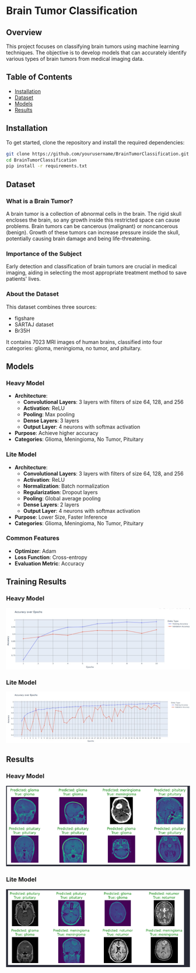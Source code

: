 # Brain Tumor Classification

## Overview
This project focuses on classifying brain tumors using machine learning techniques. The objective is to develop models that can accurately identify various types of brain tumors from medical imaging data.

## Table of Contents
- [Installation](#installation)
- [Dataset](#dataset)
- [Models](#models)
- [Results](#results)

## Installation
To get started, clone the repository and install the required dependencies:

```bash
git clone https://github.com/yourusername/BrainTumorClassification.git
cd BrainTumorClassification
pip install -r requirements.txt
```

## Dataset

### What is a Brain Tumor?
A brain tumor is a collection of abnormal cells in the brain. The rigid skull encloses the brain, so any growth inside this restricted space can cause problems. Brain tumors can be cancerous (malignant) or noncancerous (benign). Growth of these tumors can increase pressure inside the skull, potentially causing brain damage and being life-threatening.

### Importance of the Subject
Early detection and classification of brain tumors are crucial in medical imaging, aiding in selecting the most appropriate treatment method to save patients' lives.

### About the Dataset
This dataset combines three sources:
- figshare
- SARTAJ dataset
- Br35H

It contains 7023 MRI images of human brains, classified into four categories: glioma, meningioma, no tumor, and pituitary.

## Models

### Heavy Model
- **Architecture**: 
    - **Convolutional Layers**: 3 layers with filters of size 64, 128, and 256
    - **Activation**: ReLU
    - **Pooling**: Max pooling
    - **Dense Layers**: 3 layers
    - **Output Layer**: 4 neurons with softmax activation
- **Purpose**: Achieve higher accuracy
- **Categories**: Glioma, Meningioma, No Tumor, Pituitary

### Lite Model
- **Architecture**: 
    - **Convolutional Layers**: 3 layers with filters of size 64, 128, and 256
    - **Activation**: ReLU
    - **Normalization**: Batch normalization
    - **Regularization**: Dropout layers
    - **Pooling**: Global average pooling
    - **Dense Layers**: 2 layers
    - **Output Layer**: 4 neurons with softmax activation
- **Purpose**: Lower Size, Faster Inference
- **Categories**: Glioma, Meningioma, No Tumor, Pituitary

### Common Features
- **Optimizer**: Adam
- **Loss Function**: Cross-entropy
- **Evaluation Metric**: Accuracy

## Training Results

### Heavy Model

![Heavy Model](<images/WhatsApp Image 2024-10-24 at 15.01.02_edb1d9aa.jpg>)

### Lite Model
![Lite Model](<images/WhatsApp Image 2024-10-24 at 15.00.23_088736c9.jpg>)

## Results

### Heavy Model
![Heavy Model Test Images](images/image-1.png)
### Lite Model
![Lite Model Test Images](images/image.png)
